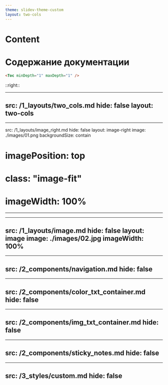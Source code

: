 ```yaml
---
theme: slidev-theme-custom
layout: two-cols
---
```


# Content
<h1>Содержание документации</h1>

```html
<Toc minDepth="1" maxDepth="1" />
```
::right::

<Toc text-sm minDepth="1" maxDepth="1" />

---
src: /1_layouts/two_cols.md
hide: false
layout: two-cols
---

---
src: /1_layouts/image_right.md
hide: false
layout: image-right
image: ./images/01.png
backgroundSize: contain
# imagePosition: top
# class: "image-fit"
# imageWidth: 100%
---

---
src: /1_layouts/image.md
hide: false
layout: image
image: ./images/02.jpg
imageWidth: 100%
---

---
src: /2_components/navigation.md
hide: false
---

---
src: /2_components/color_txt_container.md
hide: false
---

---
src: /2_components/img_txt_container.md
hide: false
---

---
src: /2_components/sticky_notes.md
hide: false
---

---
src: /3_styles/custom.md
hide: false
---